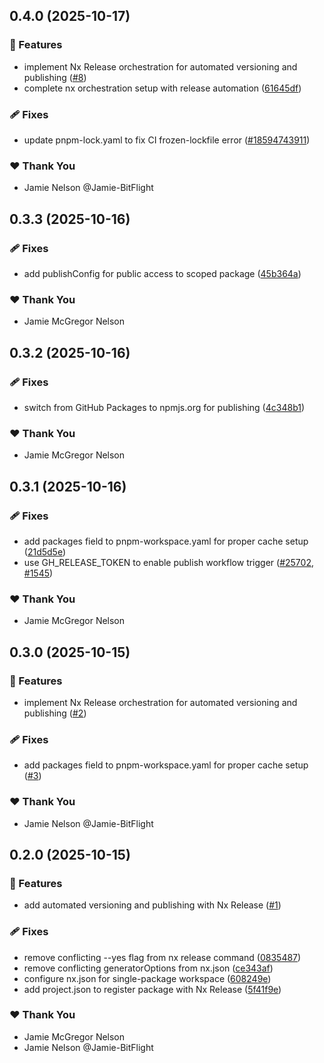 ## 0.4.0 (2025-10-17)

### 🚀 Features

- implement Nx Release orchestration for automated versioning and publishing ([#8](https://github.com/Jamie-BitFlight/git-forensics-mcp/pull/8))
- complete nx orchestration setup with release automation ([61645df](https://github.com/Jamie-BitFlight/git-forensics-mcp/commit/61645df))

### 🩹 Fixes

- update pnpm-lock.yaml to fix CI frozen-lockfile error ([#18594743911](https://github.com/Jamie-BitFlight/git-forensics-mcp/issues/18594743911))

### ❤️ Thank You

- Jamie Nelson @Jamie-BitFlight

## 0.3.3 (2025-10-16)

### 🩹 Fixes

- add publishConfig for public access to scoped package ([45b364a](https://github.com/Jamie-BitFlight/git-forensics-mcp/commit/45b364a))

### ❤️ Thank You

- Jamie McGregor Nelson

## 0.3.2 (2025-10-16)

### 🩹 Fixes

- switch from GitHub Packages to npmjs.org for publishing ([4c348b1](https://github.com/Jamie-BitFlight/git-forensics-mcp/commit/4c348b1))

### ❤️ Thank You

- Jamie McGregor Nelson

## 0.3.1 (2025-10-16)

### 🩹 Fixes

- add packages field to pnpm-workspace.yaml for proper cache setup ([21d5d5e](https://github.com/Jamie-BitFlight/git-forensics-mcp/commit/21d5d5e))
- use GH_RELEASE_TOKEN to enable publish workflow trigger ([#25702](https://github.com/Jamie-BitFlight/git-forensics-mcp/issues/25702), [#1545](https://github.com/Jamie-BitFlight/git-forensics-mcp/issues/1545))

### ❤️ Thank You

- Jamie McGregor Nelson

## 0.3.0 (2025-10-15)

### 🚀 Features

- implement Nx Release orchestration for automated versioning and publishing ([#2](https://github.com/Jamie-BitFlight/git-forensics-mcp/pull/2))

### 🩹 Fixes

- add packages field to pnpm-workspace.yaml for proper cache setup ([#3](https://github.com/Jamie-BitFlight/git-forensics-mcp/pull/3))

### ❤️ Thank You

- Jamie Nelson @Jamie-BitFlight

## 0.2.0 (2025-10-15)

### 🚀 Features

- add automated versioning and publishing with Nx Release ([#1](https://github.com/Jamie-BitFlight/git-forensics-mcp/pull/1))

### 🩹 Fixes

- remove conflicting --yes flag from nx release command ([0835487](https://github.com/Jamie-BitFlight/git-forensics-mcp/commit/0835487))
- remove conflicting generatorOptions from nx.json ([ce343af](https://github.com/Jamie-BitFlight/git-forensics-mcp/commit/ce343af))
- configure nx.json for single-package workspace ([608249e](https://github.com/Jamie-BitFlight/git-forensics-mcp/commit/608249e))
- add project.json to register package with Nx Release ([5f41f9e](https://github.com/Jamie-BitFlight/git-forensics-mcp/commit/5f41f9e))

### ❤️ Thank You

- Jamie McGregor Nelson
- Jamie Nelson @Jamie-BitFlight
